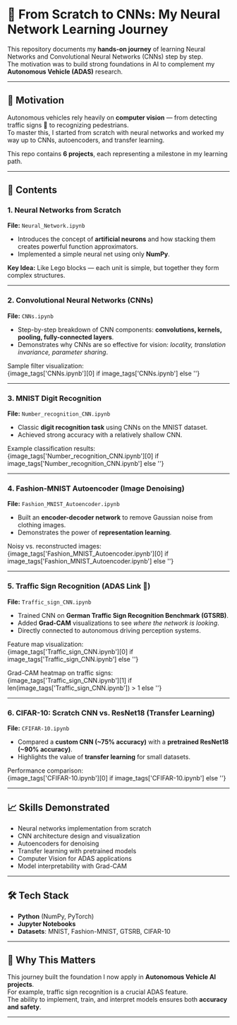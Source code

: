 # 🧠 From Scratch to CNNs: My Neural Network Learning Journey

This repository documents my **hands-on journey** of learning Neural Networks and Convolutional Neural Networks (CNNs) step by step.  
The motivation was to build strong foundations in AI to complement my **Autonomous Vehicle (ADAS)** research.

---

## 📌 Motivation
Autonomous vehicles rely heavily on **computer vision** — from detecting traffic signs 🚦 to recognizing pedestrians.  
To master this, I started from scratch with neural networks and worked my way up to CNNs, autoencoders, and transfer learning.

This repo contains **6 projects**, each representing a milestone in my learning path.

---

## 🚀 Contents

### 1. Neural Networks from Scratch
**File:** `Neural_Network.ipynb`  
- Introduces the concept of **artificial neurons** and how stacking them creates powerful function approximators.  
- Implemented a simple neural net using only **NumPy**.  

**Key Idea:** Like Lego blocks — each unit is simple, but together they form complex structures.  

---

### 2. Convolutional Neural Networks (CNNs)
**File:** `CNNs.ipynb`  
- Step-by-step breakdown of CNN components: **convolutions, kernels, pooling, fully-connected layers**.  
- Demonstrates why CNNs are so effective for vision: *locality, translation invariance, parameter sharing*.  

Sample filter visualization:  
{image_tags['CNNs.ipynb'][0] if image_tags['CNNs.ipynb'] else ''}

---

### 3. MNIST Digit Recognition
**File:** `Number_recognition_CNN.ipynb`  
- Classic **digit recognition task** using CNNs on the MNIST dataset.  
- Achieved strong accuracy with a relatively shallow CNN.  

Example classification results:  
{image_tags['Number_recognition_CNN.ipynb'][0] if image_tags['Number_recognition_CNN.ipynb'] else ''}

---

### 4. Fashion-MNIST Autoencoder (Image Denoising)
**File:** `Fashion_MNIST_Autoencoder.ipynb`  
- Built an **encoder-decoder network** to remove Gaussian noise from clothing images.  
- Demonstrates the power of **representation learning**.  

Noisy vs. reconstructed images:  
{image_tags['Fashion_MNIST_Autoencoder.ipynb'][0] if image_tags['Fashion_MNIST_Autoencoder.ipynb'] else ''}

---

### 5. Traffic Sign Recognition (ADAS Link 🚦)
**File:** `Traffic_sign_CNN.ipynb`  
- Trained CNN on **German Traffic Sign Recognition Benchmark (GTSRB)**.  
- Added **Grad-CAM** visualizations to see *where the network is looking*.  
- Directly connected to autonomous driving perception systems.  

Feature map visualization:  
{image_tags['Traffic_sign_CNN.ipynb'][0] if image_tags['Traffic_sign_CNN.ipynb'] else ''}

Grad-CAM heatmap on traffic signs:  
{image_tags['Traffic_sign_CNN.ipynb'][1] if len(image_tags['Traffic_sign_CNN.ipynb']) > 1 else ''}

---

### 6. CIFAR-10: Scratch CNN vs. ResNet18 (Transfer Learning)
**File:** `CFIFAR-10.ipynb`  
- Compared a **custom CNN (~75% accuracy)** with a **pretrained ResNet18 (~90% accuracy)**.  
- Highlights the value of **transfer learning** for small datasets.  

Performance comparison:  
{image_tags['CFIFAR-10.ipynb'][0] if image_tags['CFIFAR-10.ipynb'] else ''}

---

## 📈 Skills Demonstrated
- Neural networks implementation from scratch
- CNN architecture design and visualization
- Autoencoders for denoising
- Transfer learning with pretrained models
- Computer Vision for ADAS applications
- Model interpretability with Grad-CAM

---

## 🛠️ Tech Stack
- **Python** (NumPy, PyTorch)
- **Jupyter Notebooks**
- **Datasets**: MNIST, Fashion-MNIST, GTSRB, CIFAR-10

---

## 🌟 Why This Matters
This journey built the foundation I now apply in **Autonomous Vehicle AI projects**.  
For example, traffic sign recognition is a crucial ADAS feature.  
The ability to implement, train, and interpret models ensures both **accuracy and safety**.

---
